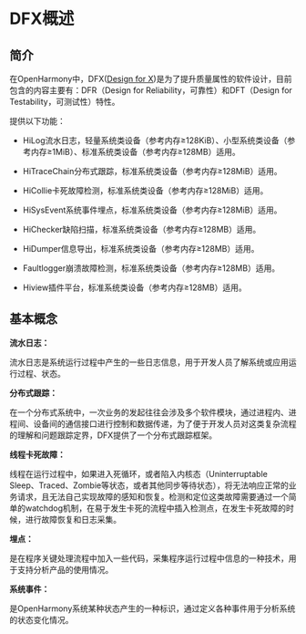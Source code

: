 # DFX概述


## 简介

在OpenHarmony中，DFX([Design for X](https://en.wikipedia.org/wiki/Design_for_X))是为了提升质量属性的软件设计，目前包含的内容主要有：DFR（Design for Reliability，可靠性）和DFT（Design for Testability，可测试性）特性。

提供以下功能：

- HiLog流水日志，轻量系统类设备（参考内存≥128KiB）、小型系统类设备（参考内存≥1MiB）、标准系统类设备（参考内存≥128MB）适用。

- HiTraceChain分布式跟踪，标准系统类设备（参考内存≥128MiB）适用。

- HiCollie卡死故障检测，标准系统类设备（参考内存≥128MiB）适用。

- HiSysEvent系统事件埋点，标准系统类设备（参考内存≥128MiB）适用。

- HiChecker缺陷扫描，标准系统类设备（参考内存≥128MB）适用。

- HiDumper信息导出，标准系统类设备（参考内存≥128MB）适用。

- Faultlogger崩溃故障检测，标准系统类设备（参考内存≥128MB）适用。

- Hiview插件平台，标准系统类设备（参考内存≥128MB）适用。


## 基本概念

**流水日志：**

流水日志是系统运行过程中产生的一些日志信息，用于开发人员了解系统或应用运行过程、状态。

**分布式跟踪：**

在一个分布式系统中，一次业务的发起往往会涉及多个软件模块，通过进程内、进程间、设备间的通信接口进行控制和数据传递，为了便于开发人员对这类复杂流程的理解和问题跟踪定界，DFX提供了一个分布式跟踪框架。

**线程卡死故障：**

线程在运行过程中，如果进入死循环，或者陷入内核态（Uninterruptable Sleep、Traced、Zombie等状态，或者其他同步等待状态），将无法响应正常的业务请求，且无法自己实现故障的感知和恢复。检测和定位这类故障需要通过一个简单的watchdog机制，在易于发生卡死的流程中插入检测点，在发生卡死故障的时候，进行故障恢复和日志采集。

**埋点：**

是在程序关键处理流程中加入一些代码，采集程序运行过程中信息的一种技术，用于支持分析产品的使用情况。

**系统事件：**

是OpenHarmony系统某种状态产生的一种标识，通过定义各种事件用于分析系统的状态变化情况。
<!--no_check-->

